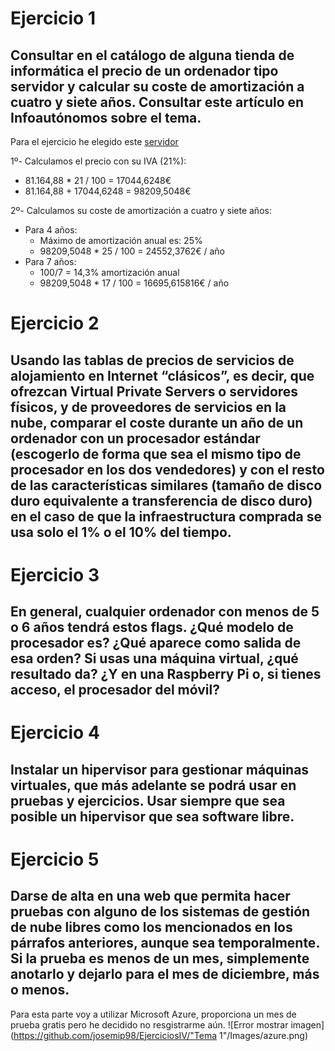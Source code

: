# Ejercicio 1
## Consultar en el catálogo de alguna tienda de informática el precio de un ordenador tipo servidor y calcular su coste de amortización a cuatro y siete años. Consultar este artículo en Infoautónomos sobre el tema.

Para el ejercicio he elegido este [servidor](https://www.dell.com/es-es/work/shop/cty/pdp/spd/poweredge-r940xa/emea_r940xa_vi_vp)

1º- Calculamos el precio con su IVA (21%):
 - 81.164,88 * 21 / 100 = 17044,6248€
 - 81.164,88 + 17044,6248 = 98209,5048€

2º- Calculamos su coste de amortización a cuatro y siete años:
- Para 4 años:
   - Máximo de amortización anual es: 25%
   - 98209,5048 * 25 / 100 = 24552,3762€ / año
- Para 7 años:
   - 100/7 = 14,3% amortización anual
   - 98209,5048 * 17 / 100 = 16695,615816€ / año
    
# Ejercicio 2
## Usando las tablas de precios de servicios de alojamiento en Internet “clásicos”, es decir, que ofrezcan Virtual Private Servers o servidores físicos, y de proveedores de servicios en la nube, comparar el coste durante un año de un ordenador con un procesador estándar (escogerlo de forma que sea el mismo tipo de procesador en los dos vendedores) y con el resto de las características similares (tamaño de disco duro equivalente a transferencia de disco duro) en el caso de que la infraestructura comprada se usa solo el 1% o el 10% del tiempo.

# Ejercicio 3
## En general, cualquier ordenador con menos de 5 o 6 años tendrá estos flags. ¿Qué modelo de procesador es? ¿Qué aparece como salida de esa orden? Si usas una máquina virtual, ¿qué resultado da? ¿Y en una Raspberry Pi o, si tienes acceso, el procesador del móvil?

# Ejercicio 4
## Instalar un hipervisor para gestionar máquinas virtuales, que más adelante se podrá usar en pruebas y ejercicios. Usar siempre que sea posible un hipervisor que sea software libre.

# Ejercicio 5
## Darse de alta en una web que permita hacer pruebas con alguno de los sistemas de gestión de nube libres como los mencionados en los párrafos anteriores, aunque sea temporalmente. Si la prueba es menos de un mes, simplemente anotarlo y dejarlo para el mes de diciembre, más o menos.

Para esta parte voy a utilizar Microsoft Azure, proporciona un mes de prueba gratis pero he decidido no resgistrarme aún.
![Error mostrar imagen](https://github.com/josemip98/EjerciciosIV/"Tema 1"/Images/azure.png)
